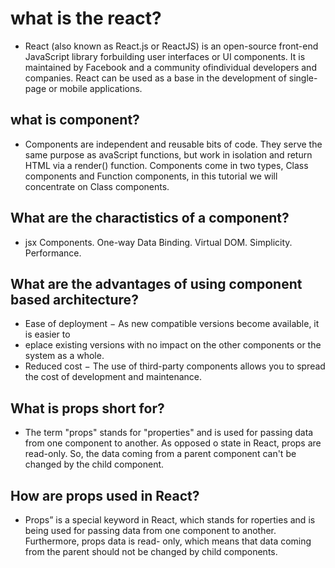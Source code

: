 # what is the react?
- React (also known as React.js or ReactJS) is an open-source front-end JavaScript library forbuilding user interfaces or UI components. It is maintained by Facebook and a community ofindividual developers and companies. React can be used as a base in the development of single-page or mobile applications.

## what is component?
- Components are independent and reusable bits of code. They serve the same purpose as avaScript functions, but work in isolation and return HTML via a render() function. Components come in two types, Class components and Function components, in this tutorial we will concentrate on Class components.
## What are the charactistics of a component?
- jsx
Components.
One-way Data Binding.
Virtual DOM.
Simplicity.
Performance.

## What are the advantages of using component based architecture?
- Ease of deployment − As new compatible versions become available, it is easier to
- eplace existing versions with no impact on the other components or the system as a whole.
- Reduced cost − The use of third-party components allows you to spread the cost of
development and maintenance.

## What is props short for?
- The term "props" stands for "properties" and is used for passing data from one component to another. As opposed o state in React, props are read-only. So, the data coming
from a parent component can't be changed by the child
component.

## How are props used in React?
- Props” is a special keyword in React, which stands for
roperties and is being used for passing data from one
component to another. Furthermore, props data is read-
only, which means that data coming from the parent should
not be changed by child components.
